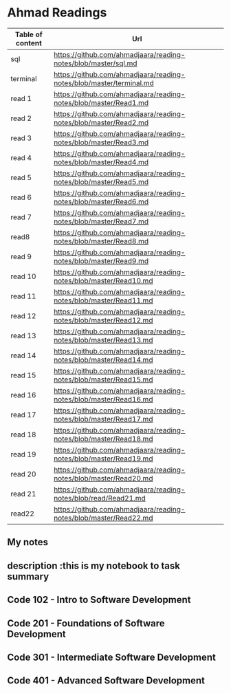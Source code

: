 # Ahmad Readings

| Table of content | Url |
| ----------- | ----------- |
| sql |<https://github.com/ahmadjaara/reading-notes/blob/master/sql.md> |
| terminal | <https://github.com/ahmadjaara/reading-notes/blob/master/terminal.md> |
| read 1 | <https://github.com/ahmadjaara/reading-notes/blob/master/Read1.md> |
| read 2 | <https://github.com/ahmadjaara/reading-notes/blob/master/Read2.md> |
| read 3 | <https://github.com/ahmadjaara/reading-notes/blob/master/Read3.md> |
| read 4 | <https://github.com/ahmadjaara/reading-notes/blob/master/Read4.md> |
|read 5|<https://github.com/ahmadjaara/reading-notes/blob/master/Read5.md>|
|read 6|<https://github.com/ahmadjaara/reading-notes/blob/master/Read6.md>|
|read 7|<https://github.com/ahmadjaara/reading-notes/blob/master/Read7.md>|
|read8|<https://github.com/ahmadjaara/reading-notes/blob/master/Read8.md>|
|read 9|<https://github.com/ahmadjaara/reading-notes/blob/master/Read9.md>|
|read 10|<https://github.com/ahmadjaara/reading-notes/blob/master/Read10.md>|
|read 11|<https://github.com/ahmadjaara/reading-notes/blob/master/Read11.md>|
|read 12|<https://github.com/ahmadjaara/reading-notes/blob/master/Read12.md>|
|read 13|<https://github.com/ahmadjaara/reading-notes/blob/master/Read13.md>|
|read 14|<https://github.com/ahmadjaara/reading-notes/blob/master/Read14.md>|
|read 15|<https://github.com/ahmadjaara/reading-notes/blob/master/Read15.md>|
|read 16|<https://github.com/ahmadjaara/reading-notes/blob/master/Read16.md>|
|read 17|<https://github.com/ahmadjaara/reading-notes/blob/master/Read17.md>|
|read 18|<https://github.com/ahmadjaara/reading-notes/blob/master/Read18.md>|
|read 19|<https://github.com/ahmadjaara/reading-notes/blob/master/Read19.md>|
|read 20|<https://github.com/ahmadjaara/reading-notes/blob/master/Read20.md>|
|read 21|<https://github.com/ahmadjaara/reading-notes/blob/read/Read21.md>|
|read22|<https://github.com/ahmadjaara/reading-notes/blob/master/Read22.md>|

## My notes

## description :this is my notebook to task summary

## Code 102 - Intro to Software Development

## Code 201 - Foundations of Software Development

## Code 301 - Intermediate Software Development

## Code 401 - Advanced Software Development
